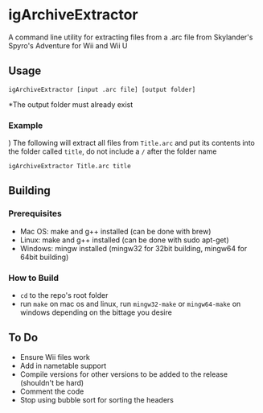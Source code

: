 # igArchiveExtractor
 A command line utility for extracting files from a .arc file from Skylander's Spyro's Adventure for Wii and Wii U 

## Usage

`igArchiveExtractor [input .arc file] [output folder]`

*The output folder must already exist

### Example
)
The following will extract all files from `Title.arc` and put its contents into the folder called `title`, do not include a `/` after the folder name

`igArchiveExtractor Title.arc title`

## Building
### Prerequisites
* Mac OS: make and g++ installed (can be done with brew)
* Linux: make and g++ installed (can be done with sudo apt-get)
* Windows: mingw installed (mingw32 for 32bit building, mingw64 for 64bit building)

### How to Build
* `cd` to the repo's root folder
* run `make` on mac os and linux, run `mingw32-make` or `mingw64-make` on windows depending on the bittage you desire

## To Do

* Ensure Wii files work
* Add in nametable support
* Compile versions for other versions to be added to the release (shouldn't be hard)
* Comment the code
* Stop using bubble sort for sorting the headers
